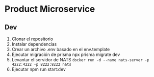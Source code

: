 # Product Microservice

## Dev
1. Clonar el repositorio
2. Instalar dependencias
3. Crear un archivo .env basado en el env.template
4. Ejecutar migración de prisma npx prisma migrate dev
5. Levantar el servidor de NATS
`docker run -d --name nats-server -p 4222:4222 -p 8222:8222 nats`
6. Ejecutar npm run start:dev